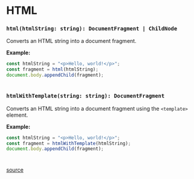 # HTML

### `html(htmlString: string): DocumentFragment | ChildNode`

Converts an HTML string into a document fragment.

**Example:**

```typescript
const htmlString = "<p>Hello, world!</p>";
const fragment = html(htmlString);
document.body.appendChild(fragment);
```

#

### `htmlWithTemplate(string: string): DocumentFragment`

Converts an HTML string into a document fragment using the `<template>` element.

**Example:**

```typescript
const htmlString = "<p>Hello, world!</p>";
const fragment = htmlWithTemplate(htmlString);
document.body.appendChild(fragment);
```

#

[source](https://github.com/ManiGhazaee/ts-library/blob/main/src/ts/html.ts)
